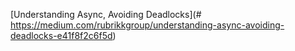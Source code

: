 [Understanding Async, Avoiding Deadlocks](# https://medium.com/rubrikkgroup/understanding-async-avoiding-deadlocks-e41f8f2c6f5d)
